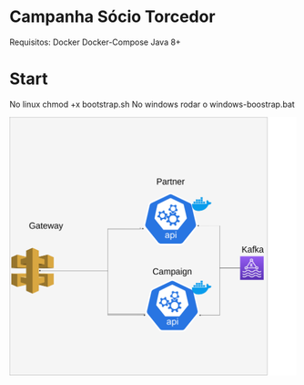 # Campanha Sócio Torcedor

Requisitos:
	Docker
	Docker-Compose
	Java 8+
	
# Start
No linux 
chmod +x bootstrap.sh
No windows
rodar o windows-boostrap.bat


![Arquitetura proposta](https://github.com/bapadua/kafka-spring-docker/blob/master/campaign.png)
